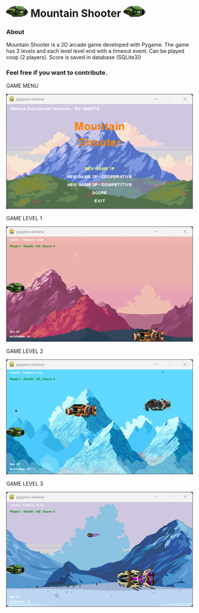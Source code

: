 # ![alt text](https://github.com/MtSulzbacher/MountainShooter-final/blob/master/asset/Player1.png?raw=true "Mountain Shooter") Mountain Shooter ![alt text](https://github.com/MtSulzbacher/MountainShooter-final/blob/master/asset/Player1.png?raw=true "Mountain Shooter")

### About

Mountain Shooter is a 2D arcade game developed with Pygame. The game has 3 levels and each level level end with a timeout event.
Can be played coop (2 players).
Score is saved in database (SQLite3))

### Feel free if you want to contribute.

GAME MENU

![Menu](https://github.com/MtSulzbacher/MountainShooter-final/blob/master/image/menu.png)

GAME LEVEL 1

![Level1](https://github.com/MtSulzbacher/MountainShooter-final/blob/master/image/lvl%201.png)

GAME LEVEL 2

![Level1](https://github.com/MtSulzbacher/MountainShooter-final/blob/master/image/lvl%202.png)

GAME LEVEL 3

![Level1](https://github.com/MtSulzbacher/MountainShooter-final/blob/master/image/lvl%203.png)
